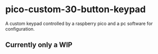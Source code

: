 # pico-custom-30-button-keypad
A custom keypad controlled by a raspberry pico and a pc software for configuration.

## Currently only a WIP
